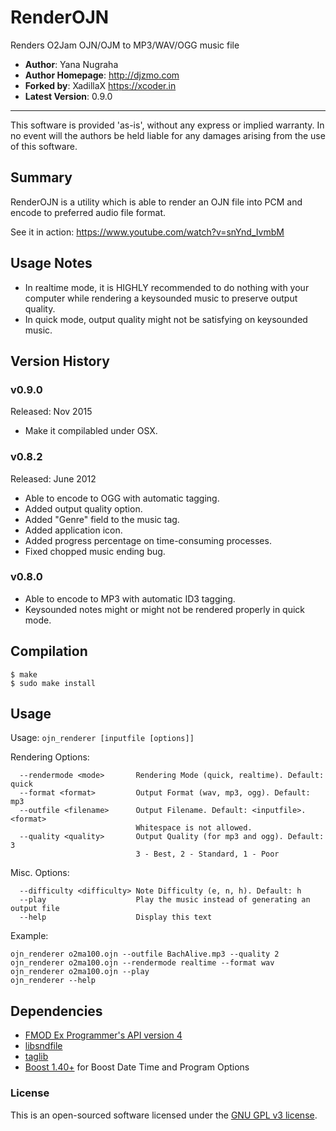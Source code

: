 # RenderOJN #
Renders O2Jam OJN/OJM to MP3/WAV/OGG music file

- **Author**: Yana Nugraha
- **Author Homepage**: http://djzmo.com
- **Forked by**: XadillaX <https://xcoder.in>
- **Latest Version**: 0.9.0

--------------------------------------------------------------------------------------------------

This software is provided 'as-is', without any express or implied
warranty. In no event will the authors be held liable for any damages
arising from the use of this software.

## Summary ##

RenderOJN is a utility which is able to render an OJN file into PCM and encode to
preferred audio file format.

See it in action: https://www.youtube.com/watch?v=snYnd_IvmbM

## Usage Notes ##

- In realtime mode, it is HIGHLY recommended to do nothing with your computer
  while rendering a keysounded music to preserve output quality.
- In quick mode, output quality might not be satisfying on keysounded music.

## Version History ##

### v0.9.0
Released: Nov 2015
- Make it compilabled under OSX.

### v0.8.2
Released: June 2012
- Able to encode to OGG with automatic tagging.
- Added output quality option.
- Added "Genre" field to the music tag.
- Added application icon.
- Added progress percentage on time-consuming processes.
- Fixed chopped music ending bug.

### v0.8.0
- Able to encode to MP3 with automatic ID3 tagging.
- Keysounded notes might or might not be rendered properly in quick mode.

## Compilation ##

```
$ make
$ sudo make install
```

## Usage ##

Usage: ```ojn_renderer [inputfile [options]]```

Rendering Options:

```
  --rendermode <mode>       Rendering Mode (quick, realtime). Default: quick
  --format <format>         Output Format (wav, mp3, ogg). Default: mp3
  --outfile <filename>      Output Filename. Default: <inputfile>.<format>
                            Whitespace is not allowed.
  --quality <quality>       Output Quality (for mp3 and ogg). Default: 3
                            3 - Best, 2 - Standard, 1 - Poor
```

Misc. Options:

```
  --difficulty <difficulty> Note Difficulty (e, n, h). Default: h
  --play                    Play the music instead of generating an output file
  --help                    Display this text
```

Example:

```
ojn_renderer o2ma100.ojn --outfile BachAlive.mp3 --quality 2
ojn_renderer o2ma100.ojn --rendermode realtime --format wav
ojn_renderer o2ma100.ojn --play
ojn_renderer --help
```

## Dependencies ##

- [FMOD Ex Programmer's API version 4](http://fmod.org)
- [libsndfile](https://github.com/erikd/libsndfile)
- [taglib](https://github.com/taglib/taglib)
- [Boost 1.40+](http://boost.org) for Boost Date Time and Program Options

### License ###

This is an open-sourced software licensed under the [GNU GPL v3 license](http://www.gnu.org/licenses/gpl-3.0.en.html).
